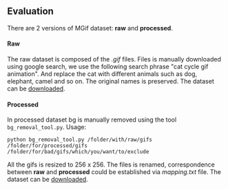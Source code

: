 ## Evaluation

There are 2 versions of MGif dataset: **raw** and **processed**.

#### Raw

The raw dataset is composed of the *.gif* files. Files is manually downloaded using google search, we use the following search phrase "cat cycle gif animation". And replace the cat with different animals such as dog, elephant, camel and so on. The original names is preserved. The dataset can be [downloaded](https://yadi.sk/d/VBFiPs95yO7sMA).

#### Processed

In processed dataset bg is manually removed using the tool ```bg_removal_tool.py```.
Usage:
```
python bg_removal_tool.py /folder/with/raw/gifs /folder/for/processed/gifs /folder/for/bad/gifs/which/you/want/to/exclude
```
All the gifs is resized to 256 x 256. The files is renamed, correspondence between **raw** and **processed** could be established via *mapping.txt* file. The dataset can be [downloaded](https://yadi.sk/d/VBFiPs95yO7sMA).

